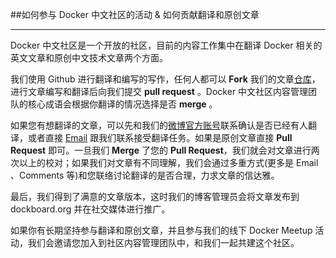 ##如何参与 Docker 中文社区的活动 & 如何贡献翻译和原创文章

***

Docker 中文社区是一个开放的社区，目前的内容工作集中在翻译 Docker 相关的英文文章和原创中文技术文章两个方面。

我们使用 Github 进行翻译和编写的写作，任何人都可以 **Fork** 我们的文章[仓库](https://github.com/dockboard/docs)，进行文章编写和翻译后向我们提交 **pull request** 。Docker 中文社区内容管理团队的核心成语会根据你翻译的情况选择是否 **merge** 。

  如果您有想翻译的文章，可以先和我们的[微博官方账号](http://weibo.com/dockboard)联系确认是否已经有人翻译，或者直接 [Email](mailto://fengzhao116@gmail.com) 跟我们联系接受翻译任务。如果是原创文章直接 **Pull Request** 即可。一旦我们 **Merge** 了您的 **Pull Request**，我们就会对文章进行两次以上的校对；如果我们对文章有不同理解，我们会通过多重方式(更多是 Email 、Comments 等)和您联络讨论翻译的是否合理，力求文章的信达雅。

最后，我们得到了满意的文章版本，这时我们的博客管理员会将文章发布到 dockboard.org 并在社交媒体进行推广。

如果你有长期坚持参与翻译和原创文章，并且参与我们的线下 Docker Meetup 活动，我们会邀请您加入到社区内容管理团队中，和我们一起共建这个社区。
